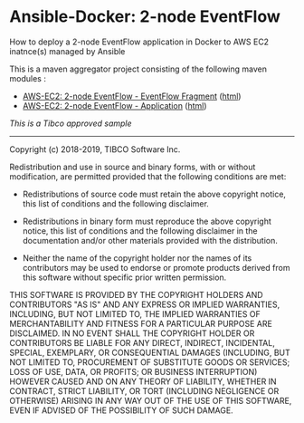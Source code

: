 # Ansible-Docker: 2-node EventFlow

How to deploy a 2-node EventFlow application in Docker to AWS EC2 inatnce(s) managed by Ansible

This is a maven aggregator project consisting of the following maven modules :

* [AWS-EC2: 2-node EventFlow - EventFlow Fragment](ef-2node-awsec2-ef/src/site/markdown/index.md) ([html](https://tibcosoftware.github.io/tibco-streaming-samples/10.6.0-SNAPSHOT/docker/ef-2node-awsec2/ef-2node-awsec2-ef/))
* [AWS-EC2: 2-node EventFlow - Application](ef-2node-awsec2-app/src/site/markdown/index.md) ([html](https://tibcosoftware.github.io/tibco-streaming-samples/10.6.0-SNAPSHOT/docker/ef-2node-awsec2/ef-2node-awsec2-app/))

_This is a Tibco approved sample_

---
Copyright (c) 2018-2019, TIBCO Software Inc.

Redistribution and use in source and binary forms, with or without
modification, are permitted provided that the following conditions are met:

* Redistributions of source code must retain the above copyright notice, this
  list of conditions and the following disclaimer.

* Redistributions in binary form must reproduce the above copyright notice,
  this list of conditions and the following disclaimer in the documentation
  and/or other materials provided with the distribution.

* Neither the name of the copyright holder nor the names of its
  contributors may be used to endorse or promote products derived from
  this software without specific prior written permission.

THIS SOFTWARE IS PROVIDED BY THE COPYRIGHT HOLDERS AND CONTRIBUTORS "AS IS"
AND ANY EXPRESS OR IMPLIED WARRANTIES, INCLUDING, BUT NOT LIMITED TO, THE
IMPLIED WARRANTIES OF MERCHANTABILITY AND FITNESS FOR A PARTICULAR PURPOSE ARE
DISCLAIMED. IN NO EVENT SHALL THE COPYRIGHT HOLDER OR CONTRIBUTORS BE LIABLE
FOR ANY DIRECT, INDIRECT, INCIDENTAL, SPECIAL, EXEMPLARY, OR CONSEQUENTIAL
DAMAGES (INCLUDING, BUT NOT LIMITED TO, PROCUREMENT OF SUBSTITUTE GOODS OR
SERVICES; LOSS OF USE, DATA, OR PROFITS; OR BUSINESS INTERRUPTION) HOWEVER
CAUSED AND ON ANY THEORY OF LIABILITY, WHETHER IN CONTRACT, STRICT LIABILITY,
OR TORT (INCLUDING NEGLIGENCE OR OTHERWISE) ARISING IN ANY WAY OUT OF THE USE
OF THIS SOFTWARE, EVEN IF ADVISED OF THE POSSIBILITY OF SUCH DAMAGE.
